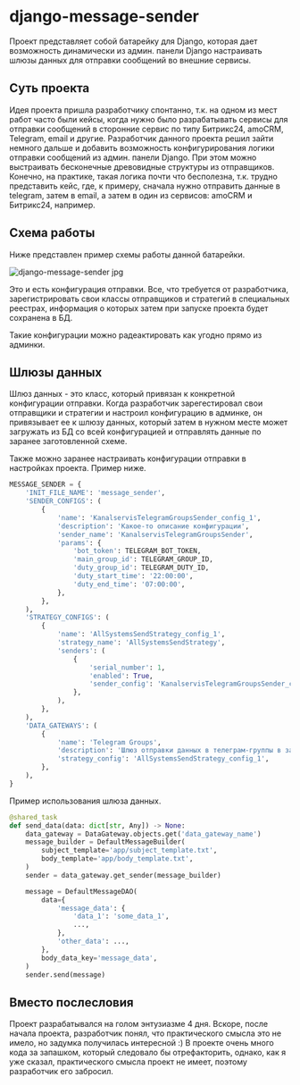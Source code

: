 # django-message-sender
Проект представляет собой батарейку для Django, которая дает возможность динамически из админ. панели Django настраивать шлюзы данных для отправки сообщений во внешние сервисы.

## Суть проекта
Идея проекта пришла разработчику спонтанно, т.к. на одном из мест работ часто были кейсы, когда нужно было разрабатывать сервисы для отправки сообщений в сторонние сервис по типу Битрикс24, amoCRM, Telegram, email и другие.
Разработчик данного проекта решил зайти немного дальше и добавить возможность конфигурирования логики отправки сообщений из админ. панели Django. При этом можно выстраивать бесконечные древовидные структуры из отправщиков. 
Конечно, на практике, такая логика почти что бесполезна, т.к. трудно представить кейс, где, к примеру, сначала нужно отправить данные в telegram, затем в email, а затем в один из сервисов: amoCRM и Битрикс24, например.

## Схема работы
Ниже представлен пример схемы работы данной батарейки.

![django-message-sender jpg](https://github.com/Sazoks/django-message-sender/assets/46415966/93315c9a-1a56-4378-b875-f271bb4d56e9)

Это и есть конфигурация отправки. Все, что требуется от разработчика, зарегистрировать свои классы отправщиков и стратегий в специальных реестрах, информация о которых затем при запуске проекта будет сохранена в БД.

Такие конфигурации можно радеактировать как угодно прямо из админки.

## Шлюзы данных
Шлюз данных - это класс, который привязан к конкретной конфигурации отправки. Когда разработчик зарегестировал свои отправщики и стратегии и настроил конфигурацию в админке, он привязывает ее к шлюзу данных, который затем в 
нужном месте может загружать из БД со всей конфигурацией и отправлять данные по заранее заготовленной схеме.

Также можно заранее настраивать конфигурации отправки в настройках проекта. Пример ниже.
```python
MESSAGE_SENDER = {
    'INIT_FILE_NAME': 'message_sender',
    'SENDER_CONFIGS': (
        {
            'name': 'KanalservisTelegramGroupsSender_config_1',
            'description': 'Какое-то описание конфигурации',
            'sender_name': 'KanalservisTelegramGroupsSender',
            'params': {
                'bot_token': TELEGRAM_BOT_TOKEN,
                'main_group_id': TELEGRAM_GROUP_ID,
                'duty_group_id': TELEGRAM_DUTY_ID,
                'duty_start_time': '22:00:00',
                'duty_end_time': '07:00:00',
            },
        },
    ),
    'STRATEGY_CONFIGS': (
        {
            'name': 'AllSystemsSendStrategy_config_1',
            'strategy_name': 'AllSystemsSendStrategy',
            'senders': (
                {
                    'serial_number': 1,
                    'enabled': True,
                    'sender_config': 'KanalservisTelegramGroupsSender_config_1',
                },
            ),
        },
    ),
    'DATA_GATEWAYS': (
        {
            'name': 'Telegram Groups',
            'description': 'Шлюз отправки данных в телеграм-группы в зависимости от времени.',
            'strategy_config': 'AllSystemsSendStrategy_config_1',
        },
    ),
}
```

Пример использования шлюза данных.
```python
@shared_task
def send_data(data: dict[str, Any]) -> None:
    data_gateway = DataGateway.objects.get('data_gateway_name')
    message_builder = DefaultMessageBuilder(
        subject_template='app/subject_template.txt',
        body_template='app/body_template.txt',
    )
    sender = data_gateway.get_sender(message_builder)

    message = DefaultMessageDAO(
        data={
            'message_data': {
                'data_1': 'some_data_1',
                ...,
            },
            'other_data': ...,
        },
        body_data_key='message_data',
    )
    sender.send(message)
```

## Вместо послесловия
Проект разрабатывался на голом энтузиазме 4 дня. Вскоре, после начала проекта, разработчик понял, что практического смысла это не имело, но задумка получилась интересной :)
В проекте очень много кода за запашком, который следовало бы отрефакторить, однако, как я уже сказал, практического смысла проект не имеет, поэтому разработчик его забросил.
